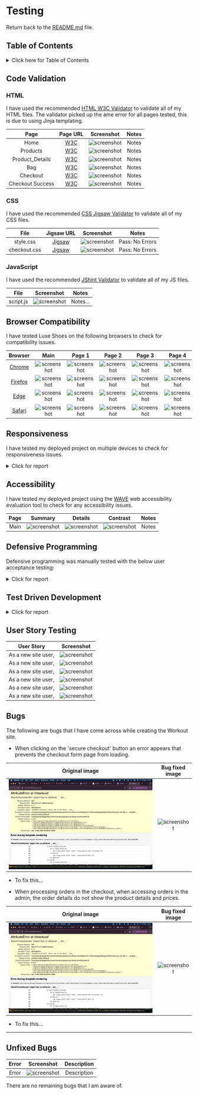 

# Testing

Return back to the [README.md](README.md) file.

## Table of Contents

<details>
<summary>Click here for Table of Contents</summary>

- [Code Validation](#code-validation)
  - [HTML](#html)
  - [CSS](#css)
  - [JavaScript](#javascript)

- [Browser Compatibility](#browser-compatibility)

- [Responsiveness](#responsiveness)

- [Accessibility](#accessibility)

- [Defensive Programming](#defensive-programming)

- [Test Driven Development](#test-driven-development)

- [User Story Testing](#user-story-testing)

- [Bugs](#bugs)

</details>

## Code Validation

### HTML

I have used the recommended [HTML W3C Validator](https://validator.w3.org) to validate all of my HTML files.
The validator picked up the ame error for all pages tested, this is due to using Jinja templating.

| Page | Page URL | Screenshot | Notes |
| :---: | :---: | :---: | :---: |
| Home | [W3C]() | ![screenshot]() | Notes |
| Products | [W3C]() | ![screenshot]() | Notes | Notes |
| Product_Details | [W3C]() | ![screenshot]() | Notes |
| Bag | [W3C]() | ![screenshot]() | Notes |
| Checkout | [W3C]() | ![screenshot]() | Notes |
| Checkout Success | [W3C]() | ![screenshot]() | Notes |

### CSS

I have used the recommended [CSS Jigsaw Validator](https://jigsaw.w3.org/css-validator) to validate all of my CSS files.

| File | Jigsaw URL | Screenshot | Notes |
| :---: | :---: | :---: | :---: |
| style.css | [Jigsaw](https://jigsaw.w3.org/css-validator/validator) | ![screenshot]() | Pass: No Errors |
| checkout.css | [Jigsaw](https://jigsaw.w3.org/css-validator/validator) | ![screenshot]() | Pass: No Errors |

### JavaScript

I have used the recommended [JShint Validator](https://jshint.com) to validate all of my JS files.

| File | Screenshot | Notes |
| :---: | :---: | :---: |
| script.js | ![screenshot]() | Notes...|

## Browser Compatibility

I have tested Luxe Shoes on the following browsers to check for compatibility issues.

| Browser | Main | Page 1 | Page 2 | Page 3 | Page 4 | Page 5 | Page 6 |
| :---: | :---: | :---: | :---: | :---: | :---: | :---: | :---: |
| [Chrome](https://www.google.com/chrome) | ![screenshot]() | ![screenshot]() | ![screenshot]() | ![screenshot]() | ![screenshot]() | ![screenshot]() | ![screenshot]() | Works as expected |
| [Firefox](https://www.google.com/firefox) | ![screenshot]() | ![screenshot]() | ![screenshot]() | ![screenshot]() | ![screenshot]() | ![screenshot]() | ![screenshot]() | Works as expected |
| [Edge](https://www.microsoft.com/en-us/edge/?form=MA13FJ) | ![screenshot]() | ![screenshot]() | ![screenshot]() | ![screenshot]() | ![screenshot]() | ![screenshot]() | ![screenshot]() | Works as expected |
| [Safari](https://www.apple.com/safari/) | ![screenshot]() | ![screenshot]() | ![screenshot]() | ![screenshot]() | ![screenshot]() | ![screenshot]() | ![screenshot]() | Works as expected |

## Responsiveness

I have tested my deployed project on multiple devices to check for responsiveness issues.

<details>
<summary>Click for report</summary>

| Device | Main | Page 1 | Page 2 | Page 3 | Page 4 | Page 5 | Page 6 |
| :---: | :---: | :---: | :---: | :---: | :---: | :---: | :---: |
| Mobile (iPhone 15 Pro) | ![screenshot]() | ![screenshot]() | ![screenshot]() | ![screenshot]() | ![screenshot]() | ![screenshot]() | ![screenshot]() | No issues |
| Tablet (iPad Air) | ![screenshot]() | ![screenshot]() | ![screenshot]() | ![screenshot]() | ![screenshot]() | ![screenshot]() | ![screenshot]() | No Issues |
| 13" Macbook Pro| ![screenshot]() | ![screenshot]() | ![screenshot]() | ![screenshot]() | ![screenshot]() | ![screenshot]() | ![screenshot]() | No Issues |
| 15" Windows Laptop | ![screenshot]() | ![screenshot]() | ![screenshot]() | ![screenshot]() | ![screenshot]() | ![screenshot]() | ![screenshot]() | No Issues |
| Android Phone | ![screenshot]() | ![screenshot]() | ![screenshot]() | ![screenshot]() | ![screenshot]() | ![screenshot]() | ![screenshot]() |  No Issues  |

</details>

## Accessibility

I have tested my deployed project using the [WAVE](https://wave.webaim.org/) web accessibility evaluation tool to check for any accessibility issues.

| Page | Summary | Details | Contrast | Notes |
| :---: | :---: | :---: | :---: | :---: |
| Main | ![screenshot]() | ![screenshot]() | ![screenshot]() | Notes |

## Defensive Programming

Defensive programming was manually tested with the below user acceptance testing:

<details>
<summary>Click for report</summary>

| Page | Expectation | Test | Result | Fix | Screenshot |
| :---: | :---: | :---: | :---: | :---: | :---: |
| Main | | | | | |
| | Luxe Shoes is expected to have a homepage that shows the workouts added by users that can then be previewed as a dropdown by clicking on them. | Tested this by opening the home page and clicking on the workouts. | The feature behaved as expected.| Test passed. | ![screenshot]() |

</details>

## Test Driven Development

<details>
<summary>Click for report</summary>

| Page | Expectation | Test | Result | Fix | Screenshot |
| :---: | :---: | :---: | :---: | :---: | :---: |
| Main | | | | | |
| | Luxe Shoes is expected to have a homepage that shows the workouts added by users that can then be previewed as a dropdown by clicking on them. | Tested this by opening the home page and clicking on the workouts. | The feature behaved as expected.| Test passed. | ![screenshot]() |

</details>

## User Story Testing

| User Story | Screenshot |
| :---: | :---: |
| As a new site user, | ![screenshot]() |
| As a new site user, | ![screenshot]() |
| As a new site user, | ![screenshot]() |
| As a new site user, | ![screenshot]() |
| As a new site user, | ![screenshot]() |
| As a new site user, | ![screenshot]() |

## Bugs

The following are bugs that I have come across while creating the Workout site.

- When clicking on the 'secure checkout' button an error appears that prevents the checkout form page from loading.

| Original image | Bug fixed image |
| :---: | :---: |
| ![screenshot](TESTING/media/checkout-access-error.png) | ![screenshot]() |

- To fix this...

- When processing orders in the checkout, when accessing orders in the admin, the order details do not show the product details and prices.

| Original image | Bug fixed image |
| :---: | :---: |
| ![screenshot](TESTING/media/checkout-access-error.png) | ![screenshot]() |

- To fix this...

***

## Unfixed Bugs

| Error | Screenshot | Description |
| :---: | :---: | :---: |
| Error | ![screenshot]() | Description |

There are no remaining bugs that I am aware of.